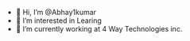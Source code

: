 - 👋 Hi, I’m @Abhay1kumar
- 👀 I’m interested in Learing
- 🌱 I’m currently working at 4 Way Technologies inc.

<!---
Abhay1kumar/Abhay1kumar is a ✨ special ✨ repository because its `README.md` (this file) appears on your GitHub profile.
You can click the Preview link to take a look at your changes.
--->
